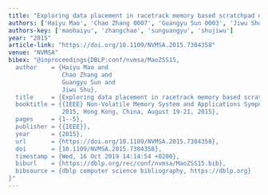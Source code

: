 ```yaml
---
title: "Exploring data placement in racetrack memory based scratchpad memory"
authors: ['Haiyu Mao', 'Chao Zhang 0007', 'Guangyu Sun 0003', 'Jiwu Shu']
authors-key: ['maohaiyu', 'zhangchao', 'sunguangyu', 'shujiwu']
year: "2015"
article-link: "https://doi.org/10.1109/NVMSA.2015.7304358"
venue: "NVMSA"
bibex: "@inproceedings{DBLP:conf/nvmsa/MaoZSS15,
  author    = {Haiyu Mao and
               Chao Zhang and
               Guangyu Sun and
               Jiwu Shu},
  title     = {Exploring data placement in racetrack memory based scratchpad memory},
  booktitle = {{IEEE} Non-Volatile Memory System and Applications Symposium, {NVMSA}
               2015, Hong Kong, China, August 19-21, 2015},
  pages     = {1--5},
  publisher = {{IEEE}},
  year      = {2015},
  url       = {https://doi.org/10.1109/NVMSA.2015.7304358},
  doi       = {10.1109/NVMSA.2015.7304358},
  timestamp = {Wed, 16 Oct 2019 14:14:54 +0200},
  biburl    = {https://dblp.org/rec/conf/nvmsa/MaoZSS15.bib},
  bibsource = {dblp computer science bibliography, https://dblp.org}
}"
---
```

